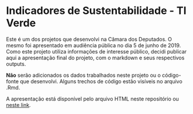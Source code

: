 # Indicadores de Sustentabilidade - TI Verde

Este é um dos projetos que desenvolvi na Câmara dos Deputados. O mesmo foi apresentado em audiência pública no dia 5 de junho de 2019. Como este projeto utiliza informações de interesse público, decidi publicar aqui a apresentação final do projeto, com o markdown e seus respectivos outputs.

**Não** serão adicionados os dados trabalhados neste projeto ou o código-fonte que desenvolvi. Alguns trechos de código estão visíveis no arquivo .Rmd.

A apresentação está disponível pelo arquivo HTML neste repositório ou [neste link](https://gus-m.github.io/Apresentacao_TI_Verde.html).
